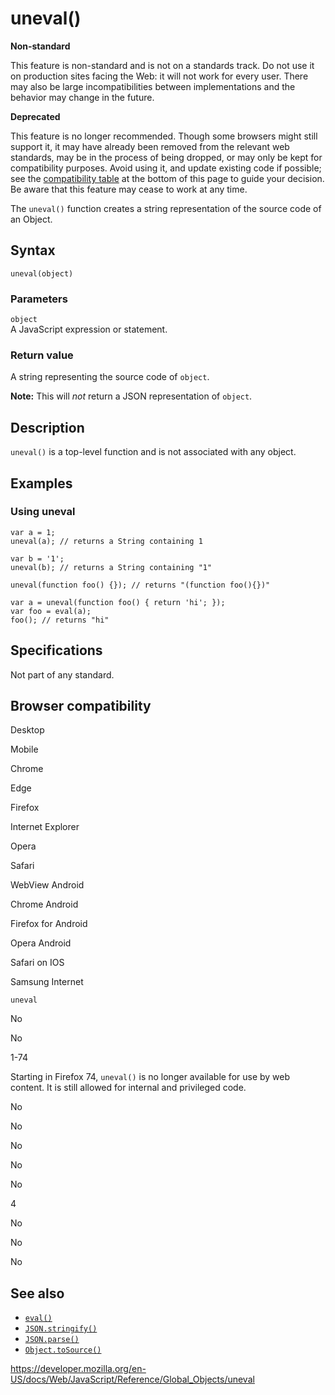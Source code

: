 # uneval()

**Non-standard**

This feature is non-standard and is not on a standards track. Do not use it on production sites facing the Web: it will not work for every user. There may also be large incompatibilities between implementations and the behavior may change in the future.

**Deprecated**

This feature is no longer recommended. Though some browsers might still support it, it may have already been removed from the relevant web standards, may be in the process of being dropped, or may only be kept for compatibility purposes. Avoid using it, and update existing code if possible; see the [compatibility table](#browser_compatibility) at the bottom of this page to guide your decision. Be aware that this feature may cease to work at any time.

The `uneval()` function creates a string representation of the source code of an Object.

## Syntax

    uneval(object)

### Parameters

`object`  
A JavaScript expression or statement.

### Return value

A string representing the source code of `object`.

**Note:** This will _not_ return a JSON representation of `object`.

## Description

`uneval()` is a top-level function and is not associated with any object.

## Examples

### Using uneval

    var a = 1;
    uneval(a); // returns a String containing 1

    var b = '1';
    uneval(b); // returns a String containing "1"

    uneval(function foo() {}); // returns "(function foo(){})"

    var a = uneval(function foo() { return 'hi'; });
    var foo = eval(a);
    foo(); // returns "hi"

## Specifications

<span class="pl-s">Not part of any standard.</span>

## Browser compatibility

Desktop

Mobile

Chrome

Edge

Firefox

Internet Explorer

Opera

Safari

WebView Android

Chrome Android

Firefox for Android

Opera Android

Safari on IOS

Samsung Internet

`uneval`

No

No

1-74

Starting in Firefox 74, `uneval()` is no longer available for use by web content. It is still allowed for internal and privileged code.

No

No

No

No

No

4

No

No

No

## See also

-   [`eval()`](eval)
-   [`JSON.stringify()`](json/stringify)
-   [`JSON.parse()`](json/parse)
-   [`Object.toSource()`](object/tosource)

<a href="https://developer.mozilla.org/en-US/docs/Web/JavaScript/Reference/Global_Objects/uneval" class="_attribution-link">https://developer.mozilla.org/en-US/docs/Web/JavaScript/Reference/Global_Objects/uneval</a>

